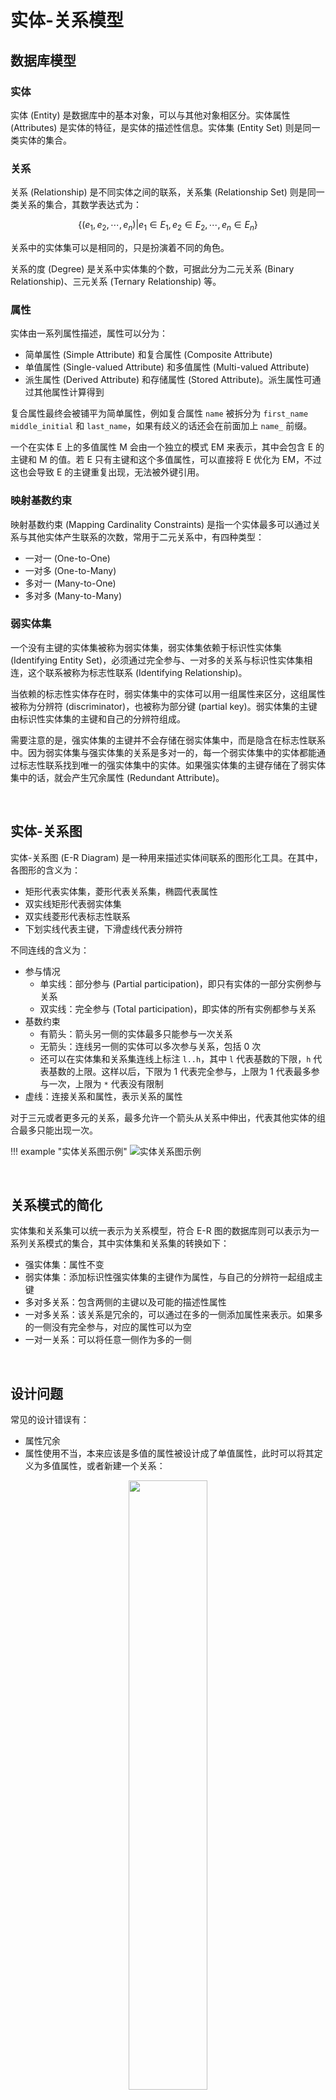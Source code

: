 
# 实体-关系模型

## 数据库模型

### 实体

实体 (Entity) 是数据库中的基本对象，可以与其他对象相区分。实体属性 (Attributes) 是实体的特征，是实体的描述性信息。实体集 (Entity Set) 则是同一类实体的集合。

### 关系

关系 (Relationship) 是不同实体之间的联系，关系集 (Relationship Set) 则是同一类关系的集合，其数学表达式为：

$$
\{ (e_1, e_2, \cdots, e_n) | e_1 \in E_1, e_2 \in E_2, \cdots, e_n \in E_n \}
$$

关系中的实体集可以是相同的，只是扮演着不同的角色。

关系的度 (Degree) 是关系中实体集的个数，可据此分为二元关系 (Binary Relationship)、三元关系 (Ternary Relationship) 等。

### 属性

实体由一系列属性描述，属性可以分为：

- 简单属性 (Simple Attribute) 和复合属性 (Composite Attribute)
- 单值属性 (Single-valued Attribute) 和多值属性 (Multi-valued Attribute)
- 派生属性 (Derived Attribute) 和存储属性 (Stored Attribute)。派生属性可通过其他属性计算得到

复合属性最终会被铺平为简单属性，例如复合属性 `name` 被拆分为 `first_name` `middle_initial` 和 `last_name`，如果有歧义的话还会在前面加上 `name_` 前缀。

一个在实体 E 上的多值属性 M 会由一个独立的模式 EM 来表示，其中会包含 E 的主键和 M 的值。若 E 只有主键和这个多值属性，可以直接将 E 优化为 EM，不过这也会导致 E 的主键重复出现，无法被外键引用。

### 映射基数约束

映射基数约束 (Mapping Cardinality Constraints) 是指一个实体最多可以通过关系与其他实体产生联系的次数，常用于二元关系中，有四种类型：

- 一对一 (One-to-One)
- 一对多 (One-to-Many)
- 多对一 (Many-to-One)
- 多对多 (Many-to-Many)

### 弱实体集

一个没有主键的实体集被称为弱实体集，弱实体集依赖于标识性实体集 (Identifying Entity Set)，必须通过完全参与、一对多的关系与标识性实体集相连，这个联系被称为标志性联系 (Identifying Relationship)。

当依赖的标志性实体存在时，弱实体集中的实体可以用一组属性来区分，这组属性被称为分辨符 (discriminator)，也被称为部分键 (partial key)。弱实体集的主键由标识性实体集的主键和自己的分辨符组成。

需要注意的是，强实体集的主键并不会存储在弱实体集中，而是隐含在标志性联系中。因为弱实体集与强实体集的关系是多对一的，每一个弱实体集中的实体都能通过标志性联系找到唯一的强实体集中的实体。如果强实体集的主键存储在了弱实体集中的话，就会产生冗余属性 (Redundant Attribute)。



<br>

## 实体-关系图

实体-关系图 (E-R Diagram) 是一种用来描述实体间联系的图形化工具。在其中，各图形的含义为：

- 矩形代表实体集，菱形代表关系集，椭圆代表属性
- 双实线矩形代表弱实体集
- 双实线菱形代表标志性联系
- 下划实线代表主键，下滑虚线代表分辨符

不同连线的含义为：

- 参与情况
    - 单实线：部分参与 (Partial participation)，即只有实体的一部分实例参与关系
    - 双实线：完全参与 (Total participation)，即实体的所有实例都参与关系
- 基数约束
    - 有箭头：箭头另一侧的实体最多只能参与一次关系
    - 无箭头：连线另一侧的实体可以多次参与关系，包括 0 次
    - 还可以在实体集和关系集连线上标注 `l..h`，其中 `l` 代表基数的下限，`h` 代表基数的上限。这样以后，下限为 1 代表完全参与，上限为 1 代表最多参与一次，上限为 `*` 代表没有限制
- 虚线：连接关系和属性，表示关系的属性

对于三元或者更多元的关系，最多允许一个箭头从关系中伸出，代表其他实体的组合最多只能出现一次。

!!! example "实体关系图示例"
    ![实体关系图示例](../../assets/db_erd_example.png)





<br>

## 关系模式的简化

实体集和关系集可以统一表示为关系模型，符合 E-R 图的数据库则可以表示为一系列关系模式的集合，其中实体集和关系集的转换如下：

- 强实体集：属性不变
- 弱实体集：添加标识性强实体集的主键作为属性，与自己的分辨符一起组成主键
- 多对多关系：包含两侧的主键以及可能的描述性属性
- 一对多关系：该关系是冗余的，可以通过在多的一侧添加属性来表示。如果多的一侧没有完全参与，对应的属性可以为空
- 一对一关系：可以将任意一侧作为多的一侧




<br>

## 设计问题

常见的设计错误有：

- 属性冗余
- 属性使用不当，本来应该是多值的属性被设计成了单值属性，此时可以将其定义为多值属性，或者新建一个关系：

<div align="center"> <img src="../../assets/db_erroneous_design.png" width=50%> </div>

<div align="center"> <img src="../../assets/db_correct_design.png" width=80%> </div>

设计时的权衡有：

- 实体集 vs 属性：可以在实体集中使用多值属性，也可以将多值属性转换为实体集，例如将 `phone_number` 属性转换为 `phone` 实体集，此时可以方便地为每个电话号码添加属性，还可以方便地表示共享电话号码
- 实体集 vs 关系集：如果关系集的属性很多，可以考虑将其转换为实体集，然后再与原来相连的实体集建立新的关系，例如将 `buy` 转换为 `order`，此时可以方便地为每个订单添加付款情况、物流信息等属性，还可以方便地与更多实体集相连
- 属性置于关系 vs 属性置于实体：若只需注意该动作最后的结果，则可以将属性置于实体，否则需要置于关系，例如将 `date` 属性置于 `access` 关系，则可以查询每次访问的时间，而将其置于 `user` 实体，则可以查询用户的最后访问时间
- 二元关系 vs 多元关系：尽管可以将多元关系转换为二元关系，但有时候多元关系更加直观且方便。转换的方法为，先用一个新的实体集替换多元关系集，然后再让这个实体集与原来的实体集建立新的二元关系：

<div align="center"> <img src="../../assets/db_convert_nonbinary_to_binary.png" width=80%> </div>





<br>

## 特化和概化

- 特化 (Specialization) 是一个自顶而下的过程，子实体集会继承父实体集的所有属性和关系参与情况
- 概化 (Generalization) 是一个自底而上的过程，会将有相同特征的实体集合并为一个更高层级的实体集

特化和概化是两个可交换的概念，在 ER 图中的表示是相同的：

<div align="center"> <img src="../../assets/db_specialization_example.png" width=70%> </div>

图中约束的含义如下：

- Disjoint: 实体只能属于一个子实体集
- Overlapping: 实体可以属于多个子实体集
- Partial: 实体可能不属于任意一个子实体集
- Total: 实体必须属于其中一个子实体集

Partial 和 Total 属于完全性约束 (Completeness constraint)。

